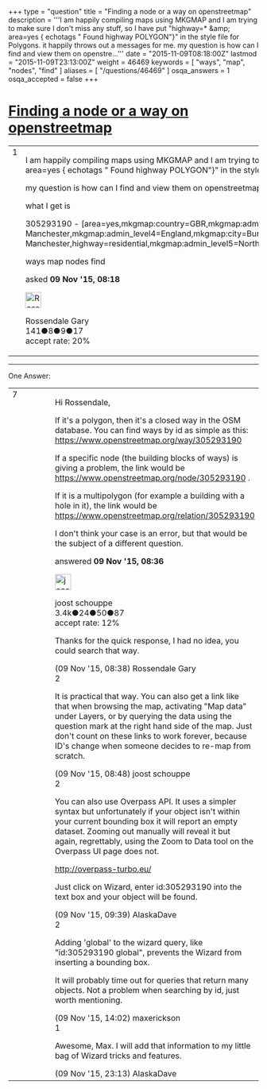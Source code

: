 +++
type = "question"
title = "Finding a node or a way on openstreetmap"
description = '''I am happily compiling maps using MKGMAP and I am trying to make sure I don&#x27;t miss any stuff, so I have put &quot;highway=* &amp;amp; area=yes { echotags &quot; Found highway POLYGON&quot;}&quot; in the style file for Polygons. it happily throws out a messages for me. my question is how can I find and view them on openstre...'''
date = "2015-11-09T08:18:00Z"
lastmod = "2015-11-09T23:13:00Z"
weight = 46469
keywords = [ "ways", "map", "nodes", "find" ]
aliases = [ "/questions/46469" ]
osqa_answers = 1
osqa_accepted = false
+++

<div class="headNormal">

# [Finding a node or a way on openstreetmap](/questions/46469/finding-a-node-or-a-way-on-openstreetmap)

</div>

<div id="main-body">

<div id="askform">

<table id="question-table" style="width:100%;">
<colgroup>
<col style="width: 50%" />
<col style="width: 50%" />
</colgroup>
<tbody>
<tr>
<td style="width: 30px; vertical-align: top"><div class="vote-buttons">
<span id="post-46469-upvote" class="ajax-command post-vote up" rel="nofollow" title="I like this post (click again to cancel)"> </span>
<div id="post-46469-score" class="post-score" title="current number of votes">
1
</div>
<span id="post-46469-downvote" class="ajax-command post-vote down" rel="nofollow" title="I dont like this post (click again to cancel)"> </span> <span id="favorite-mark" class="ajax-command favorite-mark" rel="nofollow" title="mark/unmark this question as favorite (click again to cancel)"> </span>
<div id="favorite-count" class="favorite-count">
&#10;</div>
</div></td>
<td><div id="item-right">
<div class="question-body">
<p>I am happily compiling maps using MKGMAP and I am trying to make sure I don't miss any stuff, so I have put "highway=* &amp; area=yes { echotags " Found highway POLYGON"}" in the style file for Polygons. it happily throws out a messages for me.</p>
<p>my question is how can I find and view them on openstreetmap ?</p>
<p>what I get is</p>
<p>305293190 - [area=yes,mkgmap:country=GBR,mkgmap:admin_level2=GBR,mkgmap:region=Greater Manchester,mkgmap:admin_level4=England,mkgmap:city=Bury,mkgmap:admin_level8=Bury,mkgmap:admin_level6=Greater Manchester,highway=residential,mkgmap:admin_level5=North West England] Found highway POLYGON</p>
</div>
<div id="question-tags" class="tags-container tags">
<span class="post-tag tag-link-ways" rel="tag" title="see questions tagged &#39;ways&#39;">ways</span> <span class="post-tag tag-link-map" rel="tag" title="see questions tagged &#39;map&#39;">map</span> <span class="post-tag tag-link-nodes" rel="tag" title="see questions tagged &#39;nodes&#39;">nodes</span> <span class="post-tag tag-link-find" rel="tag" title="see questions tagged &#39;find&#39;">find</span>
</div>
<div id="question-controls" class="post-controls">
&#10;</div>
<div class="post-update-info-container">
<div class="post-update-info post-update-info-user">
<p>asked <strong>09 Nov '15, 08:18</strong></p>
<img src="https://secure.gravatar.com/avatar/1a48846e2865ba49198e0fb8e4064358?s=32&amp;d=identicon&amp;r=g" class="gravatar" width="32" height="32" alt="Rossendale%20Gary&#39;s gravatar image" />
<p><span>Rossendale Gary</span><br />
<span class="score" title="141 reputation points">141</span><span title="8 badges"><span class="badge1">●</span><span class="badgecount">8</span></span><span title="9 badges"><span class="silver">●</span><span class="badgecount">9</span></span><span title="17 badges"><span class="bronze">●</span><span class="badgecount">17</span></span><br />
<span class="accept_rate" title="Rate of the user&#39;s accepted answers">accept rate:</span> <span title="Rossendale Gary has one accepted answer">20%</span></p>
</div>
</div>
<div id="comments-container-46469" class="comments-container">
&#10;</div>
<div id="comment-tools-46469" class="comment-tools">
&#10;</div>
<div class="clear">
&#10;</div>
<div id="comment-46469-form-container" class="comment-form-container">
&#10;</div>
<div class="clear">
&#10;</div>
</div></td>
</tr>
</tbody>
</table>

------------------------------------------------------------------------

<div class="tabBar">

<span id="sort-top"></span>

<div class="headQuestions">

One Answer:

</div>

</div>

<span id="46470"></span>

<div id="answer-container-46470" class="answer">

<table style="width:100%;">
<colgroup>
<col style="width: 50%" />
<col style="width: 50%" />
</colgroup>
<tbody>
<tr>
<td style="width: 30px; vertical-align: top"><div class="vote-buttons">
<span id="post-46470-upvote" class="ajax-command post-vote up" rel="nofollow" title="I like this post (click again to cancel)"> </span>
<div id="post-46470-score" class="post-score" title="current number of votes">
7
</div>
<span id="post-46470-downvote" class="ajax-command post-vote down" rel="nofollow" title="I dont like this post (click again to cancel)"> </span>
</div></td>
<td><div class="item-right">
<div class="answer-body">
<p>Hi Rossendale,</p>
<p>If it's a polygon, then it's a closed way in the OSM database. You can find ways by id as simple as this: <a href="https://www.openstreetmap.org/way/305293190">https://www.openstreetmap.org/way/305293190</a></p>
<p>If a specific node (the building blocks of ways) is giving a problem, the link would be <a href="https://www.openstreetmap.org/node/305293190">https://www.openstreetmap.org/node/305293190</a> .</p>
<p>If it is a multipolygon (for example a building with a hole in it), the link would be <a href="https://www.openstreetmap.org/relation/305293190">https://www.openstreetmap.org/relation/305293190</a></p>
<p>I don't think your case is an error, but that would be the subject of a different question.</p>
</div>
<div class="answer-controls post-controls">
&#10;</div>
<div class="post-update-info-container">
<div class="post-update-info post-update-info-user">
<p>answered <strong>09 Nov '15, 08:36</strong></p>
<img src="https://secure.gravatar.com/avatar/1df835d513b1282e0edd7405d29cd8d9?s=32&amp;d=identicon&amp;r=g" class="gravatar" width="32" height="32" alt="joost%20schouppe&#39;s gravatar image" />
<p><span>joost schouppe</span><br />
<span class="score" title="3427 reputation points"><span>3.4k</span></span><span title="24 badges"><span class="badge1">●</span><span class="badgecount">24</span></span><span title="50 badges"><span class="silver">●</span><span class="badgecount">50</span></span><span title="87 badges"><span class="bronze">●</span><span class="badgecount">87</span></span><br />
<span class="accept_rate" title="Rate of the user&#39;s accepted answers">accept rate:</span> <span title="joost schouppe has 9 accepted answers">12%</span></p>
</div>
</div>
<div id="comments-container-46470" class="comments-container">
<span id="46471"></span>
<div id="comment-46471" class="comment">
<div id="post-46471-score" class="comment-score">
&#10;</div>
<div class="comment-text">
<p>Thanks for the quick response, I had no idea, you could search that way.</p>
</div>
<div id="comment-46471-info" class="comment-info">
<span class="comment-age">(09 Nov '15, 08:38)</span> <span class="comment-user userinfo">Rossendale Gary</span>
</div>
</div>
<span id="46472"></span>
<div id="comment-46472" class="comment">
<div id="post-46472-score" class="comment-score">
2
</div>
<div class="comment-text">
<p>It is practical that way. You can also get a link like that when browsing the map, activating "Map data" under Layers, or by querying the data using the question mark at the right hand side of the map. Just don't count on these links to work forever, because ID's change when someone decides to re-map from scratch.</p>
</div>
<div id="comment-46472-info" class="comment-info">
<span class="comment-age">(09 Nov '15, 08:48)</span> <span class="comment-user userinfo">joost schouppe</span>
</div>
</div>
<span id="46473"></span>
<div id="comment-46473" class="comment">
<div id="post-46473-score" class="comment-score">
2
</div>
<div class="comment-text">
<p>You can also use Overpass API. It uses a simpler syntax but unfortunately if your object isn't within your current bounding box it will report an empty dataset. Zooming out manually will reveal it but again, regrettably, using the Zoom to Data tool on the Overpass UI page does not.</p>
<p><a href="http://overpass-turbo.eu/">http://overpass-turbo.eu/</a></p>
<p>Just click on Wizard, enter id:305293190 into the text box and your object will be found.</p>
</div>
<div id="comment-46473-info" class="comment-info">
<span class="comment-age">(09 Nov '15, 09:39)</span> <span class="comment-user userinfo">AlaskaDave</span>
</div>
</div>
<span id="46478"></span>
<div id="comment-46478" class="comment">
<div id="post-46478-score" class="comment-score">
2
</div>
<div class="comment-text">
<p>Adding 'global' to the wizard query, like "id:305293190 global", prevents the Wizard from inserting a bounding box.</p>
<p>It will probably time out for queries that return many objects. Not a problem when searching by id, just worth mentioning.</p>
</div>
<div id="comment-46478-info" class="comment-info">
<span class="comment-age">(09 Nov '15, 14:02)</span> <span class="comment-user userinfo">maxerickson</span>
</div>
</div>
<span id="46482"></span>
<div id="comment-46482" class="comment">
<div id="post-46482-score" class="comment-score">
1
</div>
<div class="comment-text">
<p>Awesome, Max. I will add that information to my little bag of Wizard tricks and features.</p>
</div>
<div id="comment-46482-info" class="comment-info">
<span class="comment-age">(09 Nov '15, 23:13)</span> <span class="comment-user userinfo">AlaskaDave</span>
</div>
</div>
</div>
<div id="comment-tools-46470" class="comment-tools">
&#10;</div>
<div class="clear">
&#10;</div>
<div id="comment-46470-form-container" class="comment-form-container">
&#10;</div>
<div class="clear">
&#10;</div>
</div></td>
</tr>
</tbody>
</table>

</div>

<div class="paginator-container-left">

</div>

</div>

</div>

